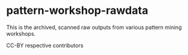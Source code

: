 pattern-workshop-rawdata
========================

This is the archived, scanned raw outputs from various pattern mining workshops.

CC-BY respective contributors
